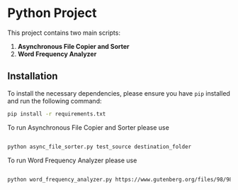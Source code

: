 # Python Project

This project contains two main scripts:

1. **Asynchronous File Copier and Sorter**
2. **Word Frequency Analyzer**

## Installation

To install the necessary dependencies, please ensure you have `pip` installed and run the following command:

```sh
pip install -r requirements.txt
```

To run Asynchronous File Copier and Sorter please use 

```sh

python async_file_sorter.py test_source destination_folder

```

To run Word Frequency Analyzer please use 

```sh

python word_frequency_analyzer.py https://www.gutenberg.org/files/98/98-0.txt